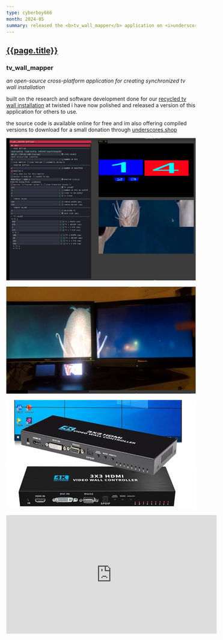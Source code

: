 ```yaml
---
type: cyberboy666
month: 2024-05
summary: released the <b>tv_wall_mapper</b> application on <i>underscores label</i>
---
```


## [ {{page.title}} ]({{page.url}})

### tv_wall_mapper

_an open-source cross-platform application for creating synchronized tv wall installation_

built on the research and software development done for our [recycled tv wall installation](/_articles/cyberboy666/recycled_tv_wall_installation_dojo_stage.md) at twisted i have now polished and released a version of this application for others to use.

the source code is available online for free and im also offering compiled versions to download for a small donation through [underscores.shop](https://underscores.shop/tv_wall_mapper) 


![tv](/images/cyberboy666/tv_wall_mapper-1.png)

![tv](/images/cyberboy666/tv_wall_mapper-2.png)

![tv](/images/cyberboy666/tv_wall_mapper-3.png)

<iframe title="TV_WALL_MAPPER DEMO - application for creating synchronized tv wall installations" width="560" height="315" src="https://videos.scanlines.xyz/videos/embed/aeb429e3-9134-4937-9e88-29858456679e" frameborder="0" allowfullscreen="" sandbox="allow-same-origin allow-scripts allow-popups"></iframe>

